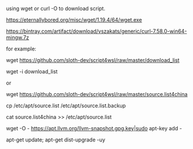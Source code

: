 using wget or curl -O to download script.

  https://eternallybored.org/misc/wget/1.19.4/64/wget.exe

  https://bintray.com/artifact/download/vszakats/generic/curl-7.58.0-win64-mingw.7z

for example:

  wget https://github.com/sloth-dev/script4wsl/raw/master/download_list

  wget -i download_list

or

  wget https://github.com/sloth-dev/script4wsl/raw/master/source.list4china

  cp /etc/apt/source.list /etc/apt/source.list.backup

  cat source.list4china >> /etc/apt/source.list

  wget -O - https://apt.llvm.org/llvm-snapshot.gpg.key|sudo apt-key add -

  apt-get update; apt-get dist-upgrade -uy
